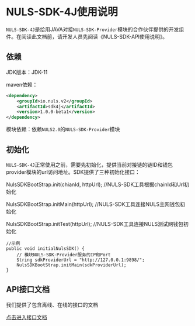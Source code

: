 # NULS-SDK-4J使用说明

`NULS-SDK-4J`是给用JAVA对接`NULS-SDK-Provider`模块的合作伙伴提供的开发组件。在阅读此文档前，请开发人员先阅读《NULS-SDK-API使用说明》。

## 依赖

JDK版本：JDK-11

maven依赖：

```xml
<dependency>
    <groupId>io.nuls.v2</groupId>
    <artifactId>sdk4j</artifactId>
    <version>1.0.0-beta1</version>
</dependency>
```

模块依赖：依赖`NULS2.0`的`NULS-SDK-Provider`模块

## 初始化

`NULS-SDK-4J`正常使用之前，需要先初始化，提供当前对接链的链ID和钱包provider模块的url访问地址。SDK提供了三种初始化接口：

NulsSDKBootStrap.init(chianId, httpUrl);     //NULS-SDK工具根据chainId和Url初始化

NulsSDKBootStrap.initMain(httpUrl);           //NULS-SDK工具连接NULS主网钱包初始化

NulsSDKBootStrap.initTest(httpUrl);            //NULS-SDK工具连接NULS测试网钱包初始化

```
//示例
public void initialNulsSDK() {
    // 模块NULS-SDK-Provider服务的IP和Port
    String sdkProviderUrl = "http://127.0.0.1:9898/";
    NulsSDKBootStrap.initMain(sdkProviderUrl);
}
```

## API接口文档

我们提供了包含离线、在线的接口的文档

[点击进入接口文档](https://github.com/nuls-io/nuls-v2-sdk4j/blob/master/documents/NULS-V2-SDK4J.md)
